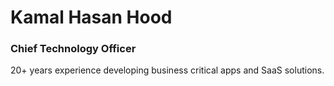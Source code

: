 # Kamal Hasan Hood
### Chief Technology Officer

20+ years experience developing business critical apps and SaaS solutions.
